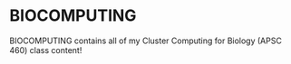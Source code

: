 # BIOCOMPUTING

BIOCOMPUTING contains all of my Cluster Computing for Biology (APSC 460) class content!
